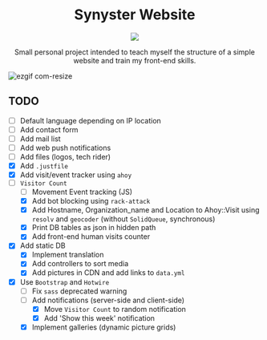 <center>

# Synyster Website

[<img src="https://img.shields.io/badge/website-link-blue">](https://synyster.ch)

Small personal project intended to teach myself the structure of a simple website and train my front-end skills.

</center>

![ezgif com-resize](https://github.com/user-attachments/assets/39635fcb-da16-4492-af24-33c463312141)

## TODO

- [ ] Default language depending on IP location
- [ ] Add contact form
- [ ] Add mail list
- [ ] Add web push notifications
- [ ] Add files (logos, tech rider)
- [x] Add `.justfile`
- [x] Add visit/event tracker using `ahoy`
- [ ] `Visitor Count`
  - [ ] Movement Event tracking (JS)
  - [x] Add bot blocking using `rack-attack`
  - [x] Add Hostname, Organization_name and Location to Ahoy::Visit using `resolv` and `geocoder` (without `SolidQueue`, synchronous)
  - [x] Print DB tables as json in hidden path
  - [x] Add front-end human visits counter
- [x] Add static DB
  - [x] Implement translation
  - [x] Add controllers to sort media
  - [x] Add pictures in CDN and add links to `data.yml`
- [x] Use `Bootstrap` and `Hotwire`
  - [ ] Fix `sass` deprecated warning
  - [ ] Add notifications (server-side and client-side)
    - [x] Move `Visitor Count` to random notification
    - [x] Add 'Show this week' notification
  - [x] Implement galleries (dynamic picture grids)
